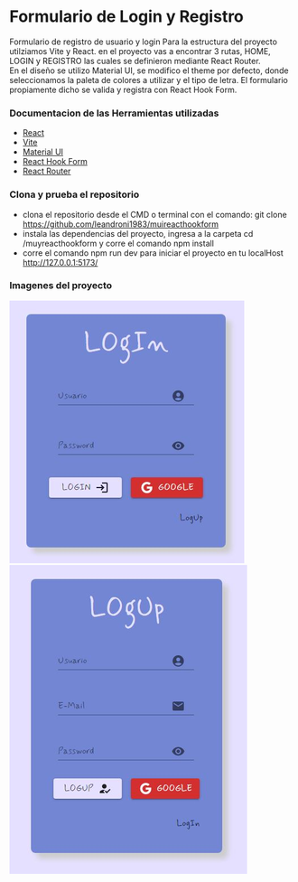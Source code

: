 # Formulario de Login y Registro

Formulario de registro de usuario y login
Para la estructura del proyecto utilziamos Vite y React. 
en el proyecto vas a encontrar 3 rutas, HOME, LOGIN y REGISTRO las cuales se
definieron mediante React Router.  
En el diseño se utilizo Material UI, se modifico el theme por defecto,
donde seleccionamos la paleta de colores a utilizar y el tipo de letra.
El formulario propiamente dicho se valida y registra con React Hook Form.



### Documentacion de las Herramientas utilizadas 

* [React](https://es.reactjs.org/)
* [Vite](https://vitejs.dev/)
* [Material UI](https://mui.com/material-ui/)
* [React Hook Form](https://react-hook-form.com/)
* [React Router](https://reactrouter.com/)


### Clona y prueba el repositorio

* clona el repositorio desde el CMD o terminal con el comando: git clone https://github.com/leandroni1983/muireacthookform
* instala las dependencias del proyecto, ingresa a la carpeta cd /muyreacthookform y corre el comando npm install 
* corre el comando npm run dev para iniciar el proyecto en tu localHost http://127.0.0.1:5173/



### Imagenes del proyecto
![Login](/src/assets/Login.JPG "Login")
![Logup](/src/assets/logup.JPG "Logup")